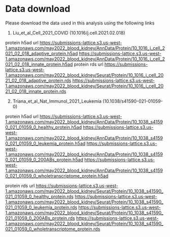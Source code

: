 # Data download

Please download the data used in this analysis using the following links

1.  Liu_et_al_Cell_2021_COVID (10.1016/j.cell.2021.02.018)              

protein h5ad url
https://submissions-lattice.s3.us-west-1.amazonaws.com/may2022_blood_kidney/AnnData/Protein/10_1016_j_cell_2021_02_018_adaptive_protein.h5ad
https://submissions-lattice.s3.us-west-1.amazonaws.com/may2022_blood_kidney/AnnData/Protein/10_1016_j_cell_2021_02_018_innate_protein.h5ad
protein rds url
https://submissions-lattice.s3.us-west-1.amazonaws.com/may2022_blood_kidney/Seurat/Protein/10_1016_j_cell_2021_02_018_adaptive_protein.rds
https://submissions-lattice.s3.us-west-1.amazonaws.com/may2022_blood_kidney/Seurat/Protein/10_1016_j_cell_2021_02_018_innate_protein.rds


2.  Triana_et_al_Nat_Immunol_2021_Leukemia (10.1038/s41590-021-01059-0)

protein h5ad url
https://submissions-lattice.s3.us-west-1.amazonaws.com/may2022_blood_kidney/AnnData/Protein/10_1038_s41590_021_01059_0_healthy_protein.h5ad
https://submissions-lattice.s3.us-west-1.amazonaws.com/may2022_blood_kidney/AnnData/Protein/10_1038_s41590_021_01059_0_leukemia_protein.h5ad
https://submissions-lattice.s3.us-west-1.amazonaws.com/may2022_blood_kidney/AnnData/Protein/10_1038_s41590_021_01059_0_200ABs_protein.h5ad
https://submissions-lattice.s3.us-west-1.amazonaws.com/may2022_blood_kidney/AnnData/Protein/10_1038_s41590_021_01059_0_wholetranscriptome_protein.h5ad

protein rds url
https://submissions-lattice.s3.us-west-1.amazonaws.com/may2022_blood_kidney/Seurat/Protein/10_1038_s41590_021_01059_0_healthy_protein.rds
https://submissions-lattice.s3.us-west-1.amazonaws.com/may2022_blood_kidney/Seurat/Protein/10_1038_s41590_021_01059_0_leukemia_protein.rds
https://submissions-lattice.s3.us-west-1.amazonaws.com/may2022_blood_kidney/Seurat/Protein/10_1038_s41590_021_01059_0_200ABs_protein.rds
https://submissions-lattice.s3.us-west-1.amazonaws.com/may2022_blood_kidney/Seurat/Protein/10_1038_s41590_021_01059_0_wholetranscriptome_protein.rds


